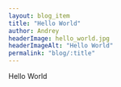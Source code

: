 ```yaml
---
layout: blog_item
title: "Hello World"
author: Andrey
headerImage: hello_world.jpg
headerImageAlt: "Hello World"
permalink: "blog/:title"
---
```


Hello World
